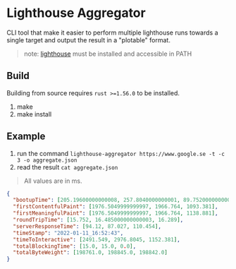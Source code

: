 # Lighthouse Aggregator

CLI tool that make it easier to perform multiple lighthouse runs towards a single target and output the result
in a "plotable" format.

> note: [lighthouse](https://github.com/GoogleChrome/lighthouse#using-the-node-cli) must be installed and accessible in PATH

## Build

Building from source requires `rust >=1.56.0` to be installed.

1. make
2. make install

## Example

1. run the command `lighthouse-aggregator https://www.google.se -t -c 3 -o aggregate.json`
2. read the result `cat aggregate.json`

> All values are in ms.

```json
{
  "bootupTime": [205.19600000000008, 257.8040000000001, 89.75200000000002],
  "firstContentfulPaint": [1976.5049999999997, 1966.764, 1093.381],
  "firstMeaningfulPaint": [1976.5049999999997, 1966.764, 1138.881],
  "roundTripTime": [15.752, 16.485000000000003, 16.289],
  "serverResponseTime": [94.12, 87.027, 110.454],
  "timeStamp": "2022-01-11_16:52:43",
  "timeToInteractive": [2491.549, 2976.8045, 1152.381],
  "totalBlockingTime": [15.0, 15.0, 0.0],
  "totalByteWeight": [198761.0, 198845.0, 198842.0]
}
```
